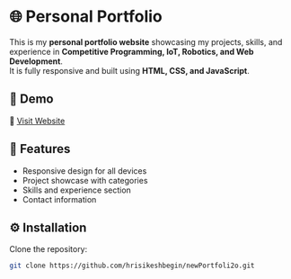 # 🌐 Personal Portfolio

This is my **personal portfolio website** showcasing my projects, skills, and experience in **Competitive Programming, IoT, Robotics, and Web Development**.  
It is fully responsive and built using **HTML, CSS, and JavaScript**.

## 🚀 Demo

🔗 [Visit Website]( )

## 📌 Features
- Responsive design for all devices  
- Project showcase with categories  
- Skills and experience section  
- Contact information  

## ⚙️ Installation

Clone the repository:

```bash
git clone https://github.com/hrisikeshbegin/newPortfoli2o.git
